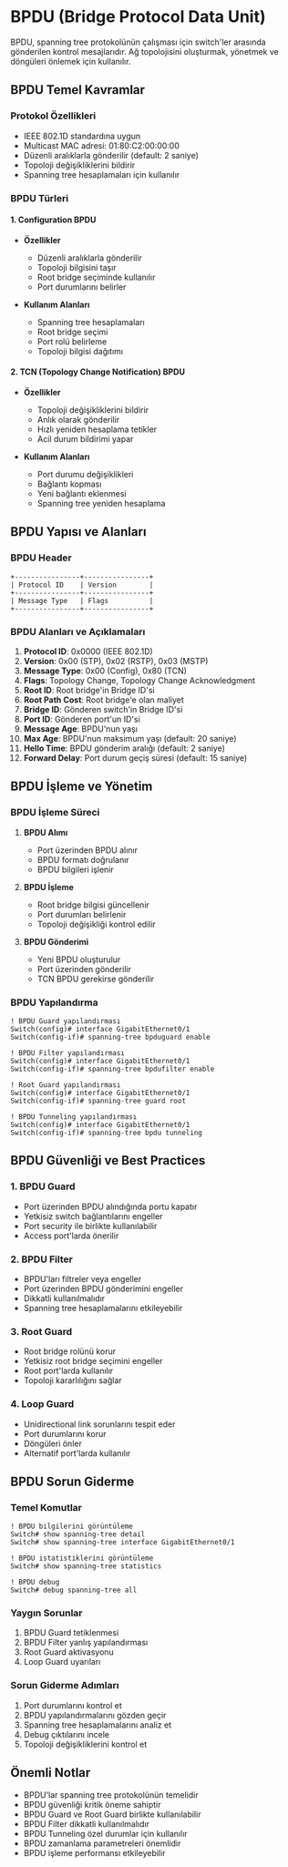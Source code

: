 # BPDU (Bridge Protocol Data Unit)

BPDU, spanning tree protokolünün çalışması için switch'ler arasında gönderilen kontrol mesajlarıdır. Ağ topolojisini oluşturmak, yönetmek ve döngüleri önlemek için kullanılır.

## BPDU Temel Kavramlar

### Protokol Özellikleri
- IEEE 802.1D standardına uygun
- Multicast MAC adresi: 01:80:C2:00:00:00
- Düzenli aralıklarla gönderilir (default: 2 saniye)
- Topoloji değişikliklerini bildirir
- Spanning tree hesaplamaları için kullanılır

### BPDU Türleri

#### 1. Configuration BPDU
- **Özellikler**
  - Düzenli aralıklarla gönderilir
  - Topoloji bilgisini taşır
  - Root bridge seçiminde kullanılır
  - Port durumlarını belirler

- **Kullanım Alanları**
  - Spanning tree hesaplamaları
  - Root bridge seçimi
  - Port rolü belirleme
  - Topoloji bilgisi dağıtımı

#### 2. TCN (Topology Change Notification) BPDU
- **Özellikler**
  - Topoloji değişikliklerini bildirir
  - Anlık olarak gönderilir
  - Hızlı yeniden hesaplama tetikler
  - Acil durum bildirimi yapar

- **Kullanım Alanları**
  - Port durumu değişiklikleri
  - Bağlantı kopması
  - Yeni bağlantı eklenmesi
  - Spanning tree yeniden hesaplama

## BPDU Yapısı ve Alanları

### BPDU Header
```
+----------------+----------------+
| Protocol ID    | Version        |
+----------------+----------------+
| Message Type   | Flags          |
+----------------+----------------+
```

### BPDU Alanları ve Açıklamaları
1. **Protocol ID**: 0x0000 (IEEE 802.1D)
2. **Version**: 0x00 (STP), 0x02 (RSTP), 0x03 (MSTP)
3. **Message Type**: 0x00 (Config), 0x80 (TCN)
4. **Flags**: Topology Change, Topology Change Acknowledgment
5. **Root ID**: Root bridge'in Bridge ID'si
6. **Root Path Cost**: Root bridge'e olan maliyet
7. **Bridge ID**: Gönderen switch'in Bridge ID'si
8. **Port ID**: Gönderen port'un ID'si
9. **Message Age**: BPDU'nun yaşı
10. **Max Age**: BPDU'nun maksimum yaşı (default: 20 saniye)
11. **Hello Time**: BPDU gönderim aralığı (default: 2 saniye)
12. **Forward Delay**: Port durum geçiş süresi (default: 15 saniye)

## BPDU İşleme ve Yönetim

### BPDU İşleme Süreci
1. **BPDU Alımı**
   - Port üzerinden BPDU alınır
   - BPDU formatı doğrulanır
   - BPDU bilgileri işlenir

2. **BPDU İşleme**
   - Root bridge bilgisi güncellenir
   - Port durumları belirlenir
   - Topoloji değişikliği kontrol edilir

3. **BPDU Gönderimi**
   - Yeni BPDU oluşturulur
   - Port üzerinden gönderilir
   - TCN BPDU gerekirse gönderilir

### BPDU Yapılandırma
```cisco
! BPDU Guard yapılandırması
Switch(config)# interface GigabitEthernet0/1
Switch(config-if)# spanning-tree bpduguard enable

! BPDU Filter yapılandırması
Switch(config)# interface GigabitEthernet0/1
Switch(config-if)# spanning-tree bpdufilter enable

! Root Guard yapılandırması
Switch(config)# interface GigabitEthernet0/1
Switch(config-if)# spanning-tree guard root

! BPDU Tunneling yapılandırması
Switch(config)# interface GigabitEthernet0/1
Switch(config-if)# spanning-tree bpdu tunneling
```

## BPDU Güvenliği ve Best Practices

### 1. BPDU Guard
- Port üzerinden BPDU alındığında portu kapatır
- Yetkisiz switch bağlantılarını engeller
- Port security ile birlikte kullanılabilir
- Access port'larda önerilir

### 2. BPDU Filter
- BPDU'ları filtreler veya engeller
- Port üzerinden BPDU gönderimini engeller
- Dikkatli kullanılmalıdır
- Spanning tree hesaplamalarını etkileyebilir

### 3. Root Guard
- Root bridge rolünü korur
- Yetkisiz root bridge seçimini engeller
- Root port'larda kullanılır
- Topoloji kararlılığını sağlar

### 4. Loop Guard
- Unidirectional link sorunlarını tespit eder
- Port durumlarını korur
- Döngüleri önler
- Alternatif port'larda kullanılır

## BPDU Sorun Giderme

### Temel Komutlar
```cisco
! BPDU bilgilerini görüntüleme
Switch# show spanning-tree detail
Switch# show spanning-tree interface GigabitEthernet0/1

! BPDU istatistiklerini görüntüleme
Switch# show spanning-tree statistics

! BPDU debug
Switch# debug spanning-tree all
```

### Yaygın Sorunlar
1. BPDU Guard tetiklenmesi
2. BPDU Filter yanlış yapılandırması
3. Root Guard aktivasyonu
4. Loop Guard uyarıları

### Sorun Giderme Adımları
1. Port durumlarını kontrol et
2. BPDU yapılandırmalarını gözden geçir
3. Spanning tree hesaplamalarını analiz et
4. Debug çıktılarını incele
5. Topoloji değişikliklerini kontrol et

## Önemli Notlar
- BPDU'lar spanning tree protokolünün temelidir
- BPDU güvenliği kritik öneme sahiptir
- BPDU Guard ve Root Guard birlikte kullanılabilir
- BPDU Filter dikkatli kullanılmalıdır
- BPDU Tunneling özel durumlar için kullanılır
- BPDU zamanlama parametreleri önemlidir
- BPDU işleme performansı etkileyebilir 